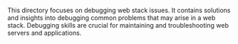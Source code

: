 This directory focuses on debugging web stack issues. It contains solutions and insights into debugging common problems that may arise in a web stack. Debugging skills are crucial for maintaining and troubleshooting web servers and applications.
